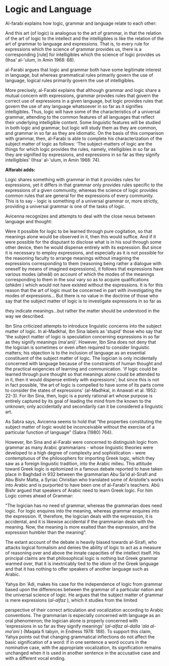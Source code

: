Logic and Language
==================

Al-farabi explains how logic, grammar and language relate to each other:

And this art (of logic) is analogous to the art of grammar, in that the
relation of the art of logic to the intellect and the intelligibles is
like the relation of the art of grammar to language and expressions.
That is, to every rule for expressions which the science of grammar
provides us, there is a corresponding [rule] for intelligibles which the
science of logic provides us (Ihsa' al-'ulum, in Amin 1968: 68).

al-Farabi argues that logic and grammar both have some legitimate
interest in language, but whereas grammatical rules primarily govern the
use of language, logical rules primarily govern the use of
intelligibles.

More precisely, al-Farabi explains that although grammar and logic share
a mutual concern with expressions, grammar provides rules that govern
the correct use of expressions in a given language, but logic provides
rules that govern the use of any language whatsoever in so far as it
signifies intelligibles. Thus, logic will have some of the
characteristics of a universal grammar, attending to the common features
of all languages that reflect their underlying intelligible content.
Some linguistic features will be studied in both logic and grammar, but
logic will study them as they are common, and grammar in so far as they
are idiomatic. On the basis of this comparison with grammar, then,
al-Farabi is able to complete his characterization of the subject matter
of logic as follows: 'The subject-matters of logic are the things for
which logic provides the rules, namely, intelligibles in so far as they
are signified by expressions, and expressions in so far as they signify
intelligibles' (Ihsa' al-'ulum, in Amin 1968: 74).

**Alfarabi adds:**

Logic shares something with grammar in that it provides rules for
expressions, yet it differs in that grammar only provides rules specific
to the expressions of a given community, whereas the science of logic
provides common rules that are general for the expressions of every
community. This is to say - logic is something of a universal grammar
or, more strictly, providing a universal grammar is one of the tasks of
logic.

Avicenna recognizes and attempts to deal with the close nexus between
language and thought:

Were it possible for logic to be learned through pure cogitation, so
that meanings alone would be observed in it, then this would suffice.
And if it were possible for the disputant to disclose what is in his
soul through some other device, then he would dispense entirely with its
expression. But since it is necessary to employ expressions, and
especially as it is not possible for the reasoning faculty to arrange
meanings without imagining the expressions corresponding to them
(reasoning being rather a dialogue with oneself by means of imagined
expressions), it follows that expressions have various modes (ahwâl) on
account of which the modes of the meanings corresponding to them in the
soul vary so as to acquire qualifications (*ahkâm* ) which would not
have existed without the expressions. It is for this reason that the art
of logic must be concerned in part with investigating the modes of
expressions… But there is no value in the doctrine of those who say that
the subject matter of logic is to investigate expressions in so far as

they indicate meanings…but rather the matter should be understood in the
way we described.

Ibn Sina criticized attempts to introduce linguistic concerns into the
subject matter of logic. In al-Madkhal, Ibn Sina labels as 'stupid'
those who say that 'the subject matter of logic is speculation
concerning expressions in so far as they signify meanings (ma'ani)'.
However, Ibn Sina does not deny that the logician is sometimes or even
often required to consider linguistic matters; his objection is to the
inclusion of language as an essential constituent of the subject matter
of logic. The logician is only incidentally concerned with language
because of the constraints of human thought and the practical exigencies
of learning and communication. 'if logic could be learned through pure
thought so that meanings alone could be attended to in it, then it would
dispense entirely with expressions'; but since this is not in fact
possible, 'the art of logic is compelled to have some of its parts come
to consider the states of expressions' (al-Madhkal, in Anawati et al.
1952: 22-3). For Ibn Sina, then, logic is a purely rational art whose
purpose is entirely captured by its goal of leading the mind from the
known to the unknown; only accidentally and secondarily can it be
considered a linguistic art.

As Sabra says, Avicenna seems to hold that “the properties constituting
the subject matter of logic would be inconceivable without the exercise
of a particular function of language” (Sabra (1980) 764).

However, Ibn Sina and al-Farabi were concerned to distinguish logic from
grammar as many Arabic grammarians - whose linguistic theories were
developed to a high degree of complexity and sophistication - were
contemptuous of the philosophers for importing Greek logic, which they
saw as a foreign linguistic tradition, into the Arabic milieu. This
attitude toward Greek logic is epitomized in a famous debate reported to
have taken place in Baghdad in 932 between the grammarian Abu Sa'id
al-Sirafi and Abu Bishr Matta, a Syriac Christian who translated some of
Aristotle's works into Arabic and is purported to have been one of
al-Farabi's teachers. Abû Bishr argued that speakers of Arabic need to
learn Greek logic. For him Logic comes ahead of Grammar:

"The logician has no need of grammar, whereas the grammarian does need
logic. For logic enquires into the meaning, whereas grammar enquires
into the expression. If, therefore, the logician deals with the
expression, it is accidental, and it is likewise accidental if the
grammarian deals with the meaning. Now, the meaning is more exalted than
the expression, and the expression humbler than the meaning".

The extant account of the debate is heavily biased towards al-Sirafi,
who attacks logical formalism and denies the ability of logic to act as
a measure of reasoning over and above the innate capacities of the
intellect itself. His principal claims are that philosophical logic is
nothing but Greek grammar warmed over, that it is inextricably tied to
the idiom of the Greek language and that it has nothing to offer
speakers of another language such as Arabic.

Yahya ibn 'Adi, makes his case for the independence of logic from
grammar based upon the differences between the grammar of a particular
nation and the universal science of logic. He argues that the subject
matter of grammar is mere expressions (*al-alfaz* ), which it studies
from the limited

perspective of their correct articulation and vocalization according to
Arabic conventions. The grammarian is especially concerned with language
as an oral phenomenon; the logician alone is properly concerned with
'expressions in so far as they signify meanings' (*al-alfaz al-dalla
'ala al-ma'ani* ) (Maqala fi tabyin, in Endress 1978: 188). To support
this claim, Yahya points out that changing grammatical inflections do
not affect the basic signification of a word: if in one sentence a word
occurs in the nominative case, with the appropriate vocalization, its
signification remains unchanged when it is used in another sentence in
the accusative case and with a different vocal ending.


